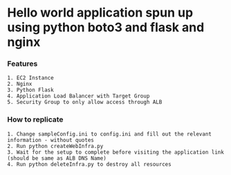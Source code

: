 # Hello world application spun up using python boto3 and flask and nginx
### Features
    1. EC2 Instance
    2. Nginx
    3. Python Flask
    4. Application Load Balancer with Target Group
    5. Security Group to only allow access through ALB

### How to replicate
    1. Change sampleConfig.ini to config.ini and fill out the relevant information - without quotes
    2. Run python createWebInfra.py
    3. Wait for the setup to complete before visiting the application link (should be same as ALB DNS Name)
    4. Run python deleteInfra.py to destroy all resources